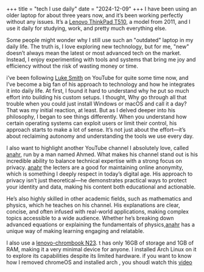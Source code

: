 +++
title =  "tech I use daily"
date  = "2024-12-09"
+++
I have been using an older laptop for about three years now, and it’s been working perfectly without any issues. It’s a [Lenovo ThinkPad T510](https://www.productindetail.com/pn/lenovo-thinkpad-t510-4384), a model from 2011, and I use it daily for studying, work, and pretty much everything else.

Some people might wonder why I still use such an "outdated" laptop in my daily life. The truth is, I love exploring new technology, but for me, "new" doesn’t always mean the latest or most advanced tech on the market. Instead, I enjoy experimenting with tools and systems that bring me joy and efficiency without the risk of wasting money or time.

i’ve been following [Luke Smith](https://www.youtube.com/@LukeSmithxyz) on YouTube for quite some time now, and I’ve become a big fan of his approach to technology and how he integrates it into daily life. At first, I found it hard to understand why he put so much effort into building his custom setups. I thought, Why go through all that trouble when you could just install Windows or macOS and call it a day? That was my initial reaction, at least. But as I delved deeper into his philosophy, I began to see things differently. When you understand how certain operating systems can exploit users or limit their control, his approach starts to make a lot of sense. It’s not just about the effort—it’s about reclaiming autonomy and understanding the tools we use every day.

I also want to highlight another YouTube channel I absolutely love, called [anahr](https://www.youtube.com/@anaHr), run by a man named Ahmed. What makes his channel stand out is his incredible ability to balance technical expertise with a strong focus on privacy. [anahr](https://www.youtube.com/@anaHr) the lecters are a good for maintaining online anonymity, which is something I deeply respect in today’s digital age. His approach to privacy isn’t just theoretical—he demonstrates practical ways to protect your identity and data, making his content both educational and actionable.

He’s also highly skilled in other academic fields, such as mathematics and physics, which he teaches on his channel. His explanations are clear, concise, and often infused with real-world applications, making complex topics accessible to a wide audience. Whether he’s breaking down advanced equations or explaining the fundamentals of physics,[anahr](https://www.youtube.com/@anaHr) has a unique way of making learning engaging and relatable.

I also use a [lenovo-chrombook N23](https://www.lenovo.com/us/en/p/laptops/lenovo/lenovo-n-series/n23-chromebook/88elc1s0873). t has only 16GB of storage and 1GB of RAM, making it a very minimal device for anyone. I installed Arch Linux on it to explore its capabilities despite its limited hardware.
if you want to know how I removed chromeOS and installed arch , you shoudl watch this [video](https://www.youtube.com/watch?v=z6oyqrrXTLM&t=843s&pp=ygUraG93IHRvIHJlbW9lIGNocm9tb3MgYW5kIGluc2xsIGFub3RoZXIgb3N0YQ%3D%3D)
